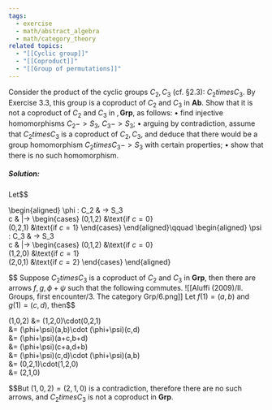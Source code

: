```yaml
---
tags:
  - exercise
  - math/abstract_algebra
  - math/category_theory
related topics:
  - "[[Cyclic group]]"
  - "[[Coproduct]]"
  - "[[Group of permutations]]"
---
```

Consider the product of the cyclic groups $C_2, C_3$ (cf. §2.3): $C_2 times C_3$. By
Exercise 3.3, this group is a coproduct of $C_2$ and $C_3$ in $\mathbf{Ab}$. Show that it is not a
coproduct of $C_2$ and $C_3$ in $,\mathbf{Grp}$, as follows:
• find injective homomorphisms $C_2 -> S_3$, $C_3 -> S_3$;
• arguing by contradiction, assume that $C_2 times C_3$ is a coproduct of $C_2, C_3$, and
deduce that there would be a group homomorphism $C_2 times C_3 -> S_3$ with certain
properties;
• show that there is no such homomorphism.

##### Solution:
Let$$

  \begin{aligned}
    \phi : C_2 & -> S_3\
    c & |-> 
    \begin{cases}
      (0,1,2) &\text{if $c=0$}\
      (0,2,1) &\text{if $c=1$}
    \end{cases}
  \end{aligned}\qquad
  \begin{aligned}
    \psi : C_3 & -> S_3\
    c & |-> 
    \begin{cases}
      (0,1,2) &\text{if $c=0$}\
      (1,2,0) &\text{if $c=1$}\
      (2,0,1) &\text{if $c=2$}
    \end{cases}
  \end{aligned}

$$
Suppose $C_2 times C_3$ is a coproduct of $C_2$ and $C_3$ in $\mathbf{Grp}$, then there are arrows $f,g,\phi+\psi$
such that the following commutes.
![[Aluffi (2009)/II. Groups, first encounter/3. The category Grp/6.png]]
Let $f(1)=(a,b)$ and $g(1)=(c,d)$, then$$

  (1,0,2)
  &= (1,2,0)\cdot(0,2,1)\
  &= (\phi+\psi)(a,b)\cdot (\phi+\psi)(c,d)\
  &= (\phi+\psi)(a+c,b+d)\
  &= (\phi+\psi)(c+a,d+b)\
  &= (\phi+\psi)(c,d)\cdot (\phi+\psi)(a,b)\
  &= (0,2,1)\cdot(1,2,0)\
  &= (2,1,0)

$$But $(1,0,2)=(2,1,0)$ is a contradiction, therefore there are no such arrows, and $C_2 times C_3$ is not a coproduct in $\mathbf{Grp}$.
